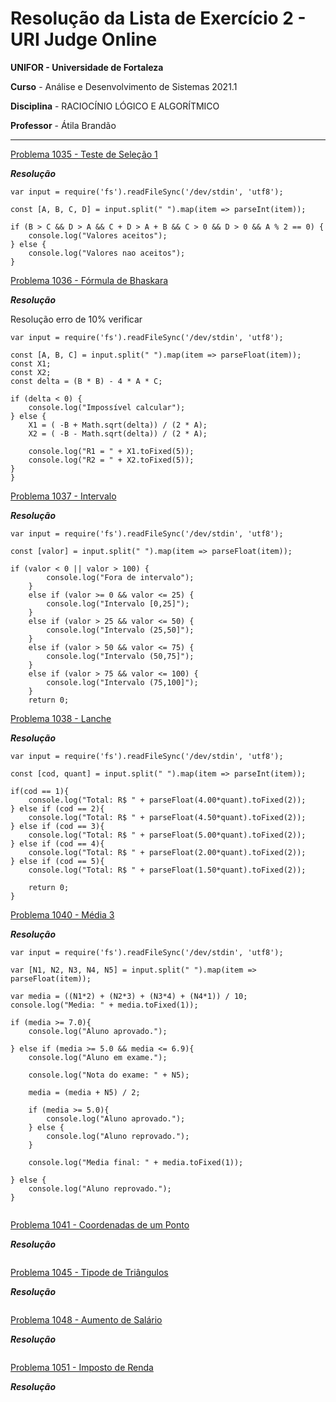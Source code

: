 # Resolução da Lista de Exercício 2 - URI Judge Online

**UNIFOR - Universidade de Fortaleza**

**Curso** - Análise e Desenvolvimento de Sistemas 2021.1

**Disciplina** - RACIOCÍNIO LÓGICO E ALGORÍTMICO

**Professor** - Átila Brandão

-------------------------------------------------------------------------------------------


[Problema 1035 - Teste de Seleção 1](https://www.urionlinejudge.com.br/judge/pt/problems/view/1035)

**_Resolução_**

```
var input = require('fs').readFileSync('/dev/stdin', 'utf8');

const [A, B, C, D] = input.split(" ").map(item => parseInt(item));

if (B > C && D > A && C + D > A + B && C > 0 && D > 0 && A % 2 == 0) {
	console.log("Valores aceitos");
} else {
	console.log("Valores nao aceitos");
}
```

[Problema 1036 - Fórmula de Bhaskara](https://www.urionlinejudge.com.br/judge/pt/problems/view/1036)

**_Resolução_**

Resolução erro de 10% verificar

```
var input = require('fs').readFileSync('/dev/stdin', 'utf8');

const [A, B, C] = input.split(" ").map(item => parseFloat(item));
const X1;
const X2;
const delta = (B * B) - 4 * A * C;

if (delta < 0) {
	console.log("Impossível calcular");
} else {
	X1 = ( -B + Math.sqrt(delta)) / (2 * A);
	X2 = ( -B - Math.sqrt(delta)) / (2 * A);

	console.log("R1 = " + X1.toFixed(5));
	console.log("R2 = " + X2.toFixed(5));
}
}
```

[Problema 1037 - Intervalo](https://www.urionlinejudge.com.br/judge/pt/problems/view/1037)

**_Resolução_**

```
var input = require('fs').readFileSync('/dev/stdin', 'utf8');

const [valor] = input.split(" ").map(item => parseFloat(item));

if (valor < 0 || valor > 100) {
        console.log("Fora de intervalo");
    }
    else if (valor >= 0 && valor <= 25) {
        console.log("Intervalo [0,25]");
    }
    else if (valor > 25 && valor <= 50) {
        console.log("Intervalo (25,50]");
    }
    else if (valor > 50 && valor <= 75) {
        console.log("Intervalo (50,75]");
    }    
    else if (valor > 75 && valor <= 100) {
        console.log("Intervalo (75,100]");
    }        
    return 0;

```

[Problema 1038 - Lanche](https://www.urionlinejudge.com.br/judge/pt/problems/view/1038)

**_Resolução_**

```
var input = require('fs').readFileSync('/dev/stdin', 'utf8');

const [cod, quant] = input.split(" ").map(item => parseInt(item));

if(cod == 1){
	console.log("Total: R$ " + parseFloat(4.00*quant).toFixed(2));
} else if (cod == 2){
	console.log("Total: R$ " + parseFloat(4.50*quant).toFixed(2));
} else if (cod == 3){
	console.log("Total: R$ " + parseFloat(5.00*quant).toFixed(2));
} else if (cod == 4){
	console.log("Total: R$ " + parseFloat(2.00*quant).toFixed(2));
} else if (cod == 5){
	console.log("Total: R$ " + parseFloat(1.50*quant).toFixed(2));

	return 0;
}

```

[Problema 1040 - Média 3](https://www.urionlinejudge.com.br/judge/pt/problems/view/1040)

**_Resolução_**

```
var input = require('fs').readFileSync('/dev/stdin', 'utf8');

var [N1, N2, N3, N4, N5] = input.split(" ").map(item => parseFloat(item));

var media = ((N1*2) + (N2*3) + (N3*4) + (N4*1)) / 10;
console.log("Media: " + media.toFixed(1));

if (media >= 7.0){
    console.log("Aluno aprovado.");

} else if (media >= 5.0 && media <= 6.9){
    console.log("Aluno em exame.");

    console.log("Nota do exame: " + N5);

    media = (media + N5) / 2;

    if (media >= 5.0){
        console.log("Aluno aprovado.");
    } else {
        console.log("Aluno reprovado.");
    }

    console.log("Media final: " + media.toFixed(1));
    
} else {
    console.log("Aluno reprovado.");
}


```

[Problema 1041 - Coordenadas de um Ponto](https://www.urionlinejudge.com.br/judge/pt/problems/view/1041)

**_Resolução_**

```

```

[Problema 1045 - Tipode de Triângulos](https://www.urionlinejudge.com.br/judge/pt/problems/view/1045)

**_Resolução_**

```

```

[Problema 1048 - Aumento de Salário](https://www.urionlinejudge.com.br/judge/pt/problems/view/1048)

**_Resolução_**

```

```

[Problema 1051 - Imposto de Renda](https://www.urionlinejudge.com.br/judge/pt/problems/view/1051)

**_Resolução_**

```

```